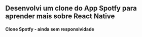 
<h2>Desenvolvi um clone do App Spotfy para aprender mais sobre React Native</h2>
<h4>Clone Spotfy - ainda sem responsividade</h4>
